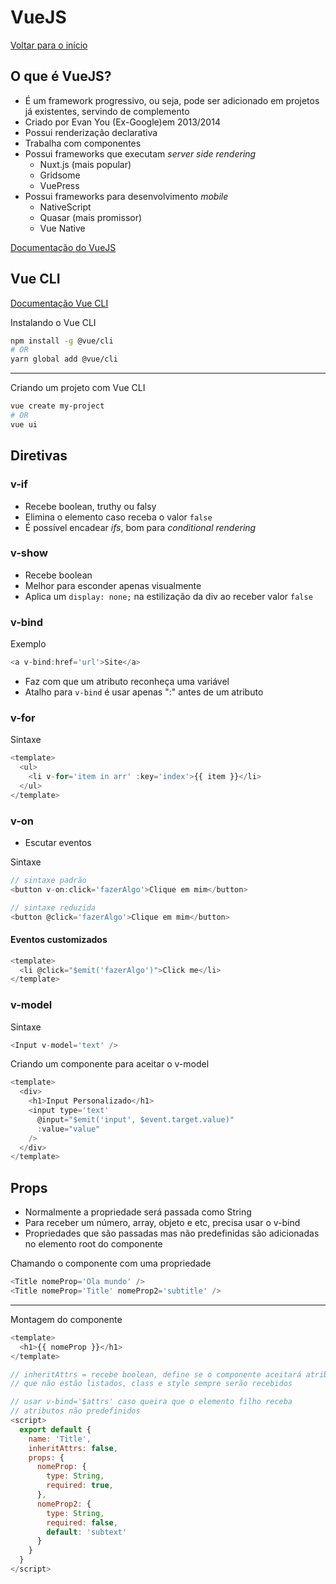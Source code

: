 ﻿# VueJS

[Voltar para o início](./README.md)

## O que é VueJS?

+ É um framework progressivo, ou seja, pode ser adicionado em projetos já existentes, servindo de complemento
+ Criado por Evan You (Ex-Google)em 2013/2014
+ Possui renderização declarativa
+ Trabalha com componentes
+ Possui frameworks que executam *server side rendering*
  + Nuxt.js (mais popular)
  + Gridsome
  + VuePress
+ Possui frameworks para desenvolvimento *mobile*
  + NativeScript
  + Quasar (mais promissor)
  + Vue Native

[Documentação do VueJS](https://br.vuejs.org/)

## Vue CLI

[Documentação Vue CLI](https://cli.vuejs.org/)

Instalando o Vue CLI

```bash
npm install -g @vue/cli
# OR
yarn global add @vue/cli
```

---

Criando um projeto com Vue CLI

```bash
vue create my-project
# OR
vue ui
```

## Diretivas

### v-if

+ Recebe boolean, truthy ou falsy
+ Elimina o elemento caso receba o valor `false`
+ É possível encadear *ifs*, bom para *conditional rendering*

### v-show

+ Recebe boolean
+ Melhor para esconder apenas visualmente
+ Aplica um `display: none;` na estilização da div ao receber valor `false`

### v-bind

Exemplo

```js
<a v-bind:href='url'>Site</a>
```

+ Faz com que um atributo reconheça uma variável
+ Atalho para `v-bind` é usar apenas ":" antes de um atributo

### v-for

Sintaxe

```js
<template>
  <ul>
    <li v-for='item in arr' :key='index'>{{ item }}</li>
  </ul>
</template>
```

### v-on

+ Escutar eventos

Sintaxe

```js
// sintaxe padrão
<button v-on:click='fazerAlgo'>Clique em mim</button>

// sintaxe reduzida
<button @click='fazerAlgo'>Clique em mim</button>
```

#### Eventos customizados

```js
<template>
  <li @click="$emit('fazerAlgo')">Click me</li>
</template>
```

### v-model

Sintaxe

```js
<Input v-model='text' />
```

Criando um componente para aceitar o v-model

```js
<template>
  <div>
    <h1>Input Personalizado</h1>
    <input type='text' 
      @input="$emit('input', $event.target.value)" 
      :value="value"
    />
  </div>
</template>
```

## Props

+ Normalmente a propriedade será passada como String
+ Para receber um número, array, objeto e etc, precisa usar o v-bind
+ Propriedades que são passadas mas não predefinidas são adicionadas no elemento root do componente

Chamando o componente com uma propriedade

```js
<Title nomeProp='Ola mundo' />
<Title nomeProp='Title' nomeProp2='subtitle' />
```

---

Montagem do componente

```js
<template>
  <h1>{{ nomeProp }}</h1>
</template>

// inheritAttrs = recebe boolean, define se o componente aceitará atributos
// que não estão listados, class e style sempre serão recebidos

// usar v-bind='$attrs' caso queira que o elemento filho receba
// atributos não predefinidos
<script>
  export default {
    name: 'Title',
    inheritAttrs: false,
    props: {
      nomeProp: {
        type: String,
        required: true,
      },
      nomeProp2: {
        type: String,
        required: false,
        default: 'subtext'
      }
    }
  }
</script>
```

